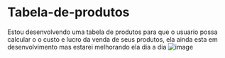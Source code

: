 # Tabela-de-produtos
Estou desenvolvendo uma tabela de produtos para que o usuario possa calcular o o custo e lucro da venda de seus produtos, ela ainda esta em desenvolvimento mas estarei melhorando ela dia a dia
![image](https://user-images.githubusercontent.com/76568887/124415275-eaa55200-dd2a-11eb-9329-14e30331f07f.png)
